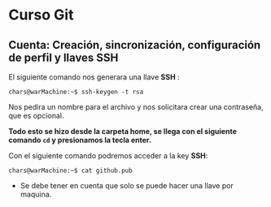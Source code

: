 # Curso Git

## Cuenta: Creación, sincronización, configuración de perfil y llaves SSH

El siguiente comando nos generara una llave **SSH** :

`chars@warMachine:~$ ssh-keygen -t rsa`

Nos pedira un nombre para el archivo y nos solicitara crear una contraseña, que es opcional.

**Todo esto se hizo desde la carpeta home, se llega con el siguiente comando `cd` y presionamos la tecla enter.**

Con el siguiente comando podremos acceder a la key **SSH**:

`chars@warMachine:~$ cat github.pub`

* Se debe tener en cuenta que solo se puede hacer una llave por maquina.